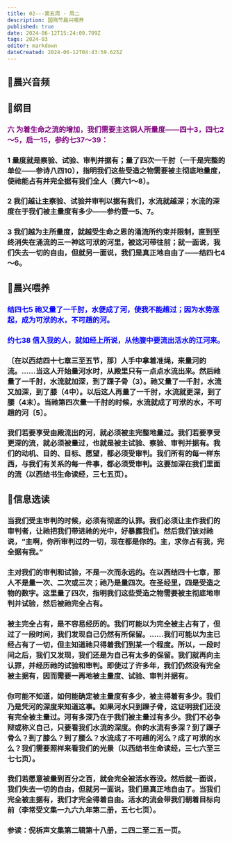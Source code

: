 ```yaml
---
title: 02---第五周 · 周二
description: 国殇节晨兴喂养
published: true
date: 2024-06-12T15:24:09.709Z
tags: 2024-03
editor: markdown
dateCreated: 2024-06-12T04:43:59.625Z
---
```


## 🎵晨兴音频

## 📖纲目

### <font color=purple>六    为着生命之流的增加，我们需要主这铜人所量度——四十3，四七2～5，启一15，参约七37～39：</font>

### 1    量度就是察验、试验、审判并据有；量了四次一千肘（一千是完整的单位——参诗八四10），指明我们这些受造之物需要被主彻底地量度，使祂能占有并完全据有我们全人（赛六1～8）。

### 2    我们越让主察验、试验并审判以据有我们，水流就越深；水流的深度在于我们被主量度有多少——参约壹一5、7。

### 3    我们越为主所量度，就越受生命之恩的涌流所约束并限制，直到至终消失在涌流的三一神这可洑的河里，被这河带往前；就一面说，我们失去一切的自由，但就另一面说，我们是真正地自由了——结四七4～6。

## 📖晨兴喂养

### <font color=blue>结四七5    祂又量了一千肘，水便成了河，使我不能趟过；因为水势涨起，成为可洑的水，不可趟的河。</font>

### <font color=blue>约七38    信入我的人，就如经上所说，从他腹中要流出活水的江河来。</font>

### 〔在以西结四十七章三至五节，那〕人手中拿着准绳，来量河的流。……当这人开始量河水时，从殿里只有一点点水流出来。然后祂量了一千肘，水流就加深，到了踝子骨（3）。祂又量了一千肘，水流又加深，到了膝（4中）。以后这人再量了一千肘，水流就更深，到了腰（4末）。当祂第四次量一千肘的时候，水流就成了可洑的水，不可趟的河〔5〕。

### 我们若要享受由殿流出的河，就必须被主完整地量过。我们若要享受更深的流，就必须被量过，也就是被主试验、察验、审判并据有。我们的动机、目的、目标、愿望，都必须受审判。我们所有的每一样东西，与我们有关系的每一件事，都必须受审判。这要加深在我们里面的流（以西结书生命读经，三七五页）。

## 📖信息选读

### 当我们受主审判的时候，必须有彻底的认罪。我们必须让主作我们的审判者，让祂把我们带进祂的光中，好暴露我们。然后我们该对祂说，“主啊，你所审判过的一切，现在都是你的。主，求你占有我，完全据有我。”

### 主对我们的审判和试验，不是一次而永远的。在以西结四十七章，那人不是量一次、二次或三次；祂乃是量四次。在圣经里，四是受造之物的数字。这里量了四次，指明我们这些受造之物需要被主彻底地审判并试验，然后被祂完全占有。

### 被主完全占有，是不容易经历的。我们可能以为完全被主占有了，但过了一段时间，我们发现自己仍然有所保留。……我们可能以为主已经占有了一切，但主知道祂只得着我们到某一个程度。所以，一段时间之后，我们又发现，我们还是为自己有太多的保留。我们就再向主认罪，并经历祂的试验和审判。即使过了许多年，我们仍然没有完全被主据有，因而需要一再地被主量度、试验、审判并据有。

### 你可能不知道，如何能确定被主量度有多少，被主得着有多少。我们乃是凭河的深度来知道这事。如果河水只到踝子骨，这证明我们还没有完全被主量过。河有多深乃在于我们被主量过有多少。我们不必争辩或称义自己，只要看我们水流的深度。你的水流有多深？到了踝子骨么？到了膝么？到了腰么？水流成了不可趟的河么？成了可洑的水么？我们需要照样来看我们的光景（以西结书生命读经，三七六至三七七页）。

### 我们若愿意被量到百分之百，就会完全被活水吞没。然后就一面说，我们失去一切的自由，但就另一面说，我们是真正地自由了。当我们完全被主据有，我们才完全得着自由。活水的流会带我们朝着目标向前（李常受文集一九六九年第二册，五七七页）。

### 参读：倪柝声文集第二辑第十八册，二四二至二五一页。
<!-- Google tag (gtag.js) -->
<script async src="https://www.googletagmanager.com/gtag/js?id=G-1P8709Z16T"></script>
<script>
  window.dataLayer = window.dataLayer || [];
  function gtag(){dataLayer.push(arguments);}
  gtag('js', new Date());

  gtag('config', 'G-1P8709Z16T');
</script>